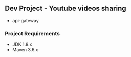 ## Dev Project - Youtube videos sharing
* api-gateway

### Project Requirements
* JDK 1.8.x
* Maven 3.6.x